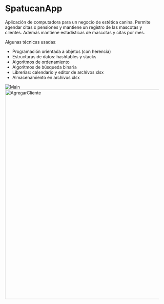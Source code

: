 # SpatucanApp
Aplicación de computadora para un negocio de estética canina. Permite agendar citas o pensiones y mantiene un registro de las mascotas y clientes. Además mantiene estadísticas de mascotas y citas por mes.

Algunas técnicas usadas:
- Programación orientada a objetos (con herencia)
- Estructuras de datos: hashtables y stacks
- Algoritmos de ordenamiento
- Algoritmos de búsqueda binaria
- Librerías: calendario y editor de archivos xlsx
- Almacenamiento en archivos xlsx

![Main](https://user-images.githubusercontent.com/109093534/196090716-f318b4aa-d179-4d9e-89fd-7e09e5a34986.png)
<img width="685" alt="AgregarCliente" src="https://user-images.githubusercontent.com/109093534/196090744-2a1b2362-2893-4d85-aed3-8ebc0377dd05.png">
